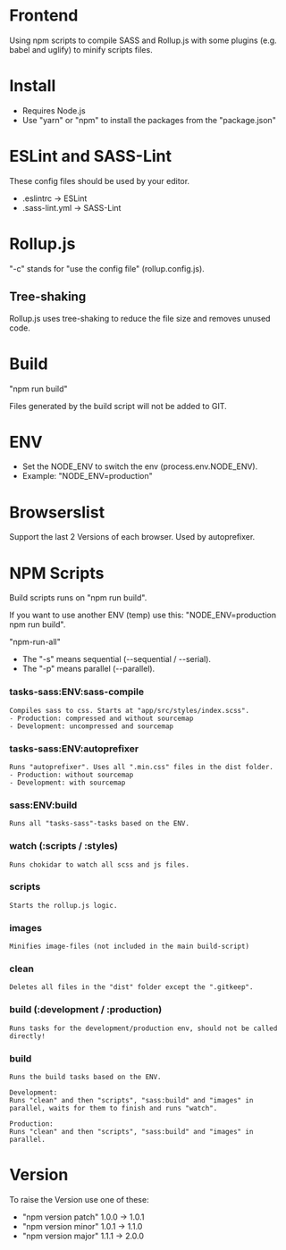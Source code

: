 # Frontend
Using npm scripts to compile SASS and Rollup.js with some plugins (e.g. babel and uglify) to minify scripts files.

# Install
- Requires Node.js
- Use "yarn" or "npm" to install the packages from the "package.json"

# ESLint and SASS-Lint
These config files should be used by your editor.
- .eslintrc -> ESLint
- .sass-lint.yml -> SASS-Lint

# Rollup.js
"-c" stands for "use the config file" (rollup.config.js).

## Tree-shaking
Rollup.js uses tree-shaking to reduce the file size and removes unused code.

# Build
"npm run build"

Files generated by the build script will not be added to GIT.

# ENV
- Set the NODE_ENV to switch the env (process.env.NODE_ENV).
- Example: "NODE_ENV=production"

# Browserslist
Support the last 2 Versions of each browser. Used by autoprefixer.

# NPM Scripts
Build scripts runs on "npm run build".

If you want to use another ENV (temp) use this: "NODE_ENV=production npm run build".

"npm-run-all"
- The "-s" means sequential (--sequential / --serial).
- The "-p" means parallel (--parallel).

### tasks-sass:ENV:sass-compile
    Compiles sass to css. Starts at "app/src/styles/index.scss".
    - Production: compressed and without sourcemap
    - Development: uncompressed and sourcemap
### tasks-sass:ENV:autoprefixer
    Runs "autoprefixer". Uses all ".min.css" files in the dist folder.
    - Production: without sourcemap
    - Development: with sourcemap
### sass:ENV:build
    Runs all "tasks-sass"-tasks based on the ENV.
### watch (:scripts / :styles)
    Runs chokidar to watch all scss and js files.
### scripts
    Starts the rollup.js logic.
### images
    Minifies image-files (not included in the main build-script)
### clean
    Deletes all files in the "dist" folder except the ".gitkeep".
### build (:development / :production)
    Runs tasks for the development/production env, should not be called directly!
### build
    Runs the build tasks based on the ENV.

    Development:
    Runs "clean" and then "scripts", "sass:build" and "images" in parallel, waits for them to finish and runs "watch".

    Production:
    Runs "clean" and then "scripts", "sass:build" and "images" in parallel.

# Version
To raise the Version use one of these:
- "npm version patch" 1.0.0 -> 1.0.1
- "npm version minor" 1.0.1 -> 1.1.0
- "npm version major" 1.1.1 -> 2.0.0
